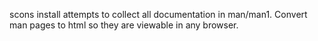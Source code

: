 scons install attempts to collect all documentation in man/man1. Convert man pages to html so they are viewable in any browser.
